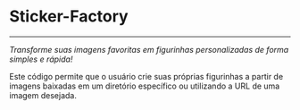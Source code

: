 # Sticker-Factory
---

*Transforme suas imagens favoritas em figurinhas personalizadas de forma simples e rápida!*

Este código permite que o usuário crie suas próprias figurinhas a partir de imagens baixadas em um diretório específico ou utilizando a URL de uma imagem desejada.

